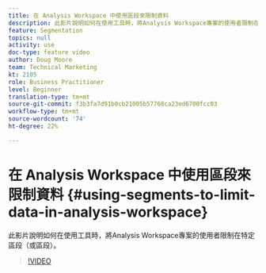 ```yaml
---
title: 在 Analysis Workspace 中使用區段來限制資料
description: 此影片說明如何在使用工具時，將Analysis Workspace專案的使用者限制在特定區段（或區段）。
feature: Segmentation
topics: null
activity: use
doc-type: feature video
author: Doug Moore
team: Technical Marketing
kt: 2105
role: Business Practitioner
level: Beginner
translation-type: tm+mt
source-git-commit: f3b3fa7d91b0cb21005b57768ca23ed6700fcc03
workflow-type: tm+mt
source-wordcount: '74'
ht-degree: 22%

---
```



# 在 Analysis Workspace 中使用區段來限制資料 {#using-segments-to-limit-data-in-analysis-workspace}

此影片說明如何在使用工具時，將Analysis Workspace專案的使用者限制在特定區段（或區段）。

>[!VIDEO](https://video.tv.adobe.com/v/24038/?quality=12)